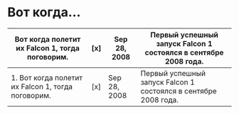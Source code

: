 # Вот когда...

Вот когда полетит их Falcon 1, тогда поговорим. | [x] | Sep 28, 2008 | Первый успешный запуск Falcon 1 состоялся в сентябре 2008 года. 
--- | --- | --- | ---
 1. Вот когда полетит их Falcon 1, тогда поговорим. | [x] | Sep 28, 2008 | Первый успешный запуск Falcon 1 состоялся в сентябре 2008 года. 
